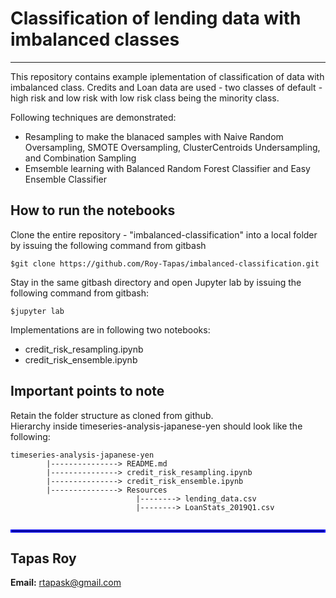 # Classification of lending data with imbalanced classes
---

This repository contains example iplementation of classification of data with imbalanced class. Credits and Loan data are used - two classes of default - high risk and low risk with low risk class being the minority class.  

Following techniques are demonstrated: 
* Resampling to make the blanaced samples with Naive Random Oversampling, SMOTE Oversampling, ClusterCentroids Undersampling, and Combination Sampling 
* Emsemble learning with Balanced Random Forest Classifier and Easy Ensemble Classifier


## How to run the notebooks <br>
Clone the entire repository - "imbalanced-classification"  into a local folder by issuing the following command from gitbash <br>
```
$git clone https://github.com/Roy-Tapas/imbalanced-classification.git
```
Stay in the same gitbash directory and open Jupyter lab by issuing the following command from gitbash: <br>
```
$jupyter lab
```

Implementations are in following two notebooks:
* credit_risk_resampling.ipynb
* credit_risk_ensemble.ipynb

## Important points to note 
Retain the folder structure as cloned from github.  
Hierarchy inside timeseries-analysis-japanese-yen should look like the following:
```
timeseries-analysis-japanese-yen 
        |---------------> README.md 
        |---------------> credit_risk_resampling.ipynb 
        |---------------> credit_risk_ensemble.ipynb 
        |---------------> Resources
                            |--------> lending_data.csv
                            |--------> LoanStats_2019Q1.csv 
                        
```



<hr style="border:2px solid blue"> </hr>

## Tapas Roy

**Email:** rtapask@gmail.com